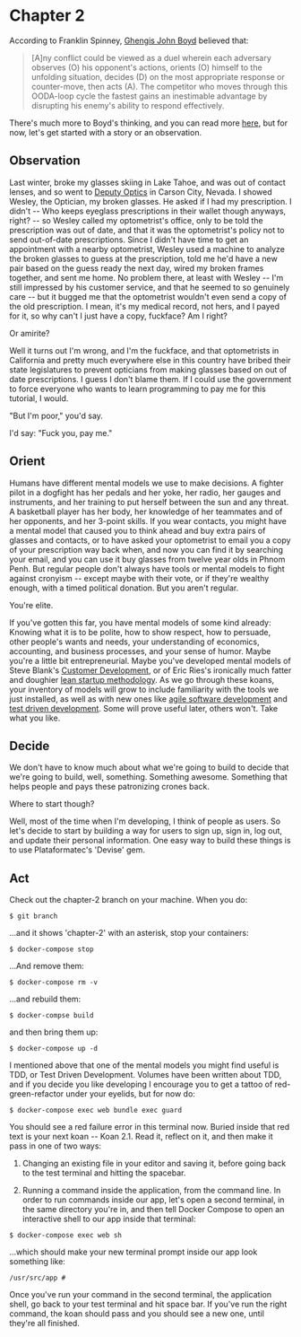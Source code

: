 # Chapter 2

According to Franklin Spinney, [Ghengis John Boyd](http://radio-weblogs.com/0107127/stories/2002/12/23/genghisJohnChuckSpinneysBioOfJohnBoyd.html) believed that:

> [A]ny conflict could be viewed as a duel wherein each adversary observes (O) his opponent's actions, orients (O) himself to the unfolding situation, decides (D) on the most appropriate response or counter-move, then acts (A). The competitor who moves through this OODA-loop cycle the fastest gains an inestimable advantage by disrupting his enemy's ability to respond effectively.

There's much more to Boyd's thinking, and you can read more [here](https://www.artofmanliness.com/articles/ooda-loop/), but for now, let's get started with a story or an observation.

## Observation

Last winter, broke my glasses skiing in Lake Tahoe, and was out of contact lenses, and so went to [Deputy Optics](https://www.deputyoptics.com/) in Carson City, Nevada. I showed Wesley, the Optician, my broken glasses. He asked if I had my prescription. I didn't -- Who keeps eyeglass prescriptions in their wallet though anyways, right? -- so Wesley called my optometrist's office, only to be told the prescription was out of date, and that it was the optometrist's policy not to send out-of-date prescriptions. Since I didn't have time to get an appointment with a nearby optometrist, Wesley used a machine to analyze the broken glasses to guess at the prescription, told me he'd have a new pair based on the guess ready the next day, wired my broken frames together, and sent me home. No problem there, at least with Wesley -- I'm still impressed by his customer service, and that he seemed to so genuinely care -- but it bugged me that the optometrist wouldn't even send a copy of the old prescription. I mean, it's my medical record, not hers, and I payed for it, so why can't I just have a copy, fuckface? Am I right?

Or amirite?

Well it turns out I'm wrong, and I'm the fuckface, and that optometrists in California and pretty much everywhere else in this country have bribed their state legislatures to prevent opticians from making glasses based on out of date prescriptions. I guess I don't blame them. If I could use the government to force everyone who wants to learn programming to pay me for this tutorial, I would.

"But I'm poor," you'd say.

I'd say: "Fuck you, pay me."

## Orient

Humans have different mental models we use to make decisions. A fighter pilot in a dogfight has her pedals and her yoke, her radio, her gauges and instruments, and her training to put herself between the sun and any threat. A basketball player has her body, her knowledge of her teammates and of her opponents, and her 3-point skills. If you wear contacts, you might have a mental model that caused you to think ahead and buy extra pairs of glasses and contacts, or to have asked your optometrist to email you a copy of your prescription way back when, and now you can find it by searching your email, and you can use it buy glasses from twelve year olds in Phnom Penh. But regular people don't always have tools or mental models to fight against cronyism -- except maybe with their vote, or if they're wealthy enough, with a timed political donation. But you aren't regular.

You're elite.

If you've gotten this far, you have mental models of some kind already: Knowing what it is to be polite, how to show respect, how to persuade, other people's wants and needs, your understanding of economics, accounting, and business processes, and your sense of humor. Maybe you're a little bit entrepreneurial. Maybe you've developed mental models of Steve Blank's [Customer Development](https://en.wikipedia.org/wiki/Customer_development), or of Eric Ries's ironically much fatter and doughier [lean startup methodology](https://en.wikipedia.org/wiki/Lean_startup). As we go through these koans, your inventory of models will grow to include familiarity with the tools we just installed, as well as with new ones like [agile software development](https://en.wikipedia.org/wiki/Agile_software_development) and [test driven development](https://en.wikipedia.org/wiki/Test-driven_development). Some will prove useful later, others won't. Take what you like.

## Decide

We don't have to know much about what we're going to build to decide that we're going to build, well, something. Something awesome. Something that helps people and pays these patronizing crones back.

Where to start though?

Well, most of the time when I'm developing, I think of people as users. So let's decide to start by building a way for users to sign up, sign in, log out, and update their personal information. One easy way to build these things is to use Plataformatec's 'Devise' gem.  

## Act

Check out the chapter-2 branch on your machine. When you do:

`$ git branch`

...and it shows 'chapter-2' with an asterisk, stop your containers:

`$ docker-compose stop`

...And remove them:

`$ docker-compose rm -v`

...and rebuild them:

`$ docker-compse build`

and then bring them up:

`$ docker-compose up -d`

I mentioned above that one of the mental models you might find useful is TDD, or Test Driven Development. Volumes have been written about TDD, and if you decide you like developing I encourage you to get a tattoo of red-green-refactor under your eyelids, but for now do:

`$ docker-compose exec web bundle exec guard`

You should see a red failure error in this terminal now. Buried inside that red text is your next koan -- Koan 2.1. Read it, reflect on it, and then make it pass in one of two ways:

1. Changing an existing file in your editor and saving it, before going back to the test terminal and hitting the spacebar.

2. Running a command inside the application, from the command line. In order to run commands inside our app, let's open a second terminal, in the same directory you're in, and then tell Docker Compose to open an interactive shell to our app inside that terminal:

`$ docker-compose exec web sh`

...which should make your new terminal prompt inside our app look something like:

`/usr/src/app #`

Once you've run your command in the second terminal, the application shell, go back to your test terminal and hit space bar. If you've run the right command, the koan should pass and you should see a new one, until they're all finished.
